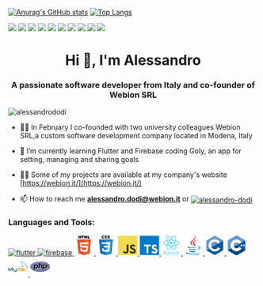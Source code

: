 [![Anurag's GitHub stats](https://github-readme-stats.vercel.app/api?username=giacomo-folli)](https://github.com/anuraghazra/github-readme-stats)
[![Top Langs](https://github-readme-stats.vercel.app/api/top-langs/?username=giacomo-folli&layout=compact&theme=vision-friendly-dark)](https://github.com/anuraghazra/github-readme-stats)


<img src="https://cdn.jsdelivr.net/gh/devicons/devicon@latest/icons/adonisjs/adonisjs-original.svg" />
<img src="https://cdn.jsdelivr.net/gh/devicons/devicon@latest/icons/svelte/svelte-original.svg" />
<img src="https://cdn.jsdelivr.net/gh/devicons/devicon@latest/icons/typescript/typescript-original.svg" />
<img src="https://cdn.jsdelivr.net/gh/devicons/devicon@latest/icons/postgresql/postgresql-original.svg" />
<img src="https://cdn.jsdelivr.net/gh/devicons/devicon@latest/icons/mongodb/mongodb-plain-wordmark.svg" />
<img src="https://cdn.jsdelivr.net/gh/devicons/devicon@latest/icons/fedora/fedora-plain.svg" />
<img src="https://cdn.jsdelivr.net/gh/devicons/devicon@latest/icons/go/go-original-wordmark.svg" />
<img src="https://cdn.jsdelivr.net/gh/devicons/devicon@latest/icons/vercel/vercel-original.svg" />
<img src="https://cdn.jsdelivr.net/gh/devicons/devicon@latest/icons/socketio/socketio-original.svg" />
<img src="https://cdn.jsdelivr.net/gh/devicons/devicon@latest/icons/redis/redis-original.svg" />
          
          
<h1 align="center">Hi 👋, I'm Alessandro</h1>
<h3 align="center">A passionate software developer from Italy and co-founder of Webion SRL</h3>
<p align="left"> <img src="https://komarev.com/ghpvc/?username=alessandrododi&label=Profile%20views&color=0e75b6&style=flat" alt="alessandrododi" /> </p>

- 👨‍💻  In February I co-founded with two university colleagues Webion SRL,a custom software development company located in Modena, Italy <br>

- 🌱 I’m currently learning Flutter and Firebase coding Goly, an app for setting, managing and sharing goals <br>

- 👨‍💻 Some of my projects are available at my company's website [https://webion.it/](https://webion.it/) <br>

- 📫 How to reach me **alessandro.dodi@webion.it** or <a href="https://linkedin.com/in/alessandro-dodi" target="blank"><img align="center" src="https://raw.githubusercontent.com/rahuldkjain/github-profile-readme-generator/master/src/images/icons/Social/linked-in-alt.svg" alt="alessandro-dodi" height="30" width="40" /></a>

<h3 align="left">Languages and Tools:</h3>
<p align="left">
<a href="https://flutter.dev/" target="_blank" rel="noreferrer">
	<img src="https://www.svgrepo.com/show/373604/flutter.svg" alt="flutter" width="40" height="40"/>
</a>
	
<a href="https://firebase.google.com/" target="_blank" rel="noreferrer">
	<img src="https://brandslogos.com/wp-content/uploads/thumbs/firebase-logo-vector.svg" alt="firebase" width="40" height="40"/>
</a>
<a href="https://www.w3.org/html/" target="_blank" rel="noreferrer"> 
	<img src="https://raw.githubusercontent.com/devicons/devicon/master/icons/html5/html5-original-wordmark.svg" alt="html5" width="40" height="40"/> 
</a>	
	
<a href="https://www.w3schools.com/css/" target="_blank" rel="noreferrer"> 
	<img src="https://raw.githubusercontent.com/devicons/devicon/master/icons/css3/css3-original-wordmark.svg" alt="css3" width="40" height="40"/> 
</a>
	
<a href="https://developer.mozilla.org/en-US/docs/Web/JavaScript" target="_blank" rel="noreferrer"> 
	<img src="https://raw.githubusercontent.com/devicons/devicon/master/icons/javascript/javascript-original.svg" alt="javascript" width="40" height="40"/> 
</a>

<a href="https://www.typescriptlang.org/" target="_blank" rel="noreferrer"> 
 	<img src="https://raw.githubusercontent.com/devicons/devicon/master/icons/typescript/typescript-original.svg" alt="typescript" width="40" height="40"/> 
</a>
	
<a href="https://reactjs.org/" target="_blank" rel="noreferrer"> 
	<img src="https://raw.githubusercontent.com/devicons/devicon/master/icons/react/react-original-wordmark.svg" alt="react" width="40" height="40"/> 
</a>

<a href="https://www.java.com" target="_blank" rel="noreferrer"> 
	<img src="https://raw.githubusercontent.com/devicons/devicon/master/icons/java/java-original.svg" alt="java" width="40" height="40"/> 
</a>

<a href="https://www.cprogramming.com/" target="_blank" rel="noreferrer"> 
	<img src="https://raw.githubusercontent.com/devicons/devicon/master/icons/c/c-original.svg" alt="c" width="40" height="40"/> 
</a>

<a href="https://www.w3schools.com/cpp/" target="_blank" rel="noreferrer"> 
	<img src="https://raw.githubusercontent.com/devicons/devicon/master/icons/cplusplus/cplusplus-original.svg" alt="cplusplus" width="40" height="40"/> 
</a>


<a href="https://www.mysql.com/" target="_blank" rel="noreferrer"> 
	<img src="https://raw.githubusercontent.com/devicons/devicon/master/icons/mysql/mysql-original-wordmark.svg" alt="mysql" width="40" height="40"/> 
</a>

<a href="https://www.php.net" target="_blank" rel="noreferrer"> 
	<img src="https://raw.githubusercontent.com/devicons/devicon/master/icons/php/php-original.svg" alt="php" width="40" height="40"/> 
</a>

</p>
